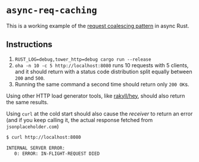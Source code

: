 # `async-req-caching`

This is a working example of the [request coalescing pattern](https://fasterthanli.me/articles/request-coalescing-in-async-rust) in async Rust.

## Instructions

1. `RUST_LOG=debug,tower_http=debug cargo run --release`
2. `oha -n 10 -c 5 http://localhost:8080` runs 10 requests with 5 clients, and it should return with a status code distribution split equally between `200` and `500`.
3. Running the same command a second time should return only `200 OK`s.

Using other HTTP load generator tools, like [rakyll/hey](https://github.com/rakyll/hey), should also return the same results.

Using `curl` at the cold start should also cause the *receiver* to return an error (and if you keep calling it, the actual response fetched from `jsonplaceholder.com`)

```bash
$ curl http://localhost:8080

INTERNAL SERVER ERROR:
   0: ERROR: IN-FLIGHT-REQUEST DIED
```
